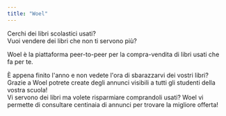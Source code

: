 ```yaml
---
title: "Woel"
---
```


Cerchi dei libri scolastici usati?  
Vuoi vendere dei libri che non ti servono più?

Woel è la piattaforma peer-to-peer per la compra-vendita di libri usati che fa per te.

È appena finito l'anno e non vedete l'ora di sbarazzarvi dei vostri libri? Grazie a Woel potrete create degli annunci visibili a tutti gli studenti della vostra scuola!  
Vi servono dei libri ma volete risparmiare comprandoli usati? Woel vi permette di consultare centinaia di annunci per trovare la migliore offerta!
